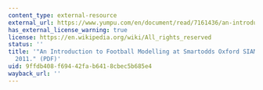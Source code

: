 ```yaml
---
content_type: external-resource
external_url: https://www.yumpu.com/en/document/read/7161436/an-introduction-to-football-modelling-at-smartodds-oxford-siam-
has_external_license_warning: true
license: https://en.wikipedia.org/wiki/All_rights_reserved
status: ''
title: '"An Introduction to Football Modelling at Smartodds Oxford SIAM Conference
  2011." (PDF)'
uid: 9ffdb408-f694-42fa-b641-8cbec5b685e4
wayback_url: ''
---
```

